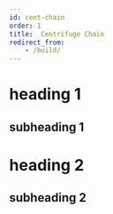 ```yaml
---
id: cent-chain
order: 1
title:  Centrifuge Chain
redirect_from:
    - /build/
---
```


# heading 1

## subheading 1

# heading 2

## subheading 2
